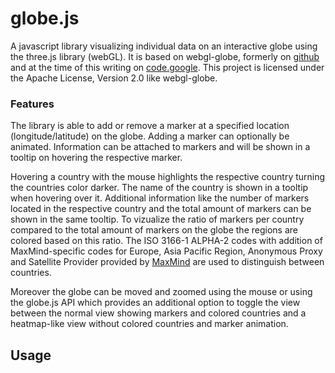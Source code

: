 globe.js
========

A javascript library visualizing individual data on an interactive globe using the three.js library (webGL).
It is based on webgl-globe, formerly on [github](https://github.com/dataarts/webgl-globe) and at the time of
this writing on [code.google](http://code.google.com/p/webgl-globe/).
This project is licensed under the Apache License, Version 2.0 like webgl-globe.

### Features

The library is able to add or remove a marker at a specified location (longitude/latitude) on the globe.
Adding a marker can optionally be animated.
Information can be attached to markers and will be shown in a tooltip on hovering the respective marker.

Hovering a country with the mouse highlights the respective country turning the countries color darker.
The name of the country is shown in a tooltip when hovering over it. Additional information like the number
of markers located in the respective country and the total amount of markers can be shown in the same tooltip.
To vizualize the ratio of markers per country compared to the total amount of markers on the globe the regions are colored
based on this ratio.
The ISO 3166-1 ALPHA-2 codes with addition of MaxMind-specific codes for Europe, Asia Pacific Region, Anonymous Proxy
and Satellite Provider provided by [MaxMind](http://dev.maxmind.com/geoip/legacy/codes/iso3166/) are used to distinguish
between countries.

Moreover the globe can be moved and zoomed using the mouse or using the globe.js API which provides an additional option
to toggle the view between the normal view showing markers and colored countries and a heatmap-like view without colored
countries and marker animation.

## Usage ###
